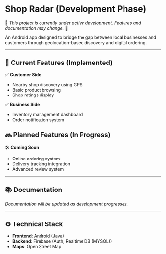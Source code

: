 # Shop Radar (Development Phase)  

🚧 *This project is currently under active development. Features and documentation may change.* 🚧  

An Android app designed to bridge the gap between local businesses and customers through geolocation-based discovery and digital ordering.  

---

## 🌟 Current Features (Implemented)  
✅ **Customer Side**  
- Nearby shop discovery using GPS  
- Basic product browsing  
- Shop ratings display  

✅ **Business Side**  
- Inventory management dashboard  
- Order notification system  

## 🔜 Planned Features (In Progress)  
🛠️ **Coming Soon**  
- Online ordering system  
- Delivery tracking integration  
- Advanced review system  

---

## 📚 Documentation  
*Documentation will be updated as development progresses.*  

---

## ⚙️ Technical Stack  
- **Frontend**: Android (Java)  
- **Backend**: Firebase (Auth, Realtime DB (MYSQL))  
- **Maps**: Open Street Map
